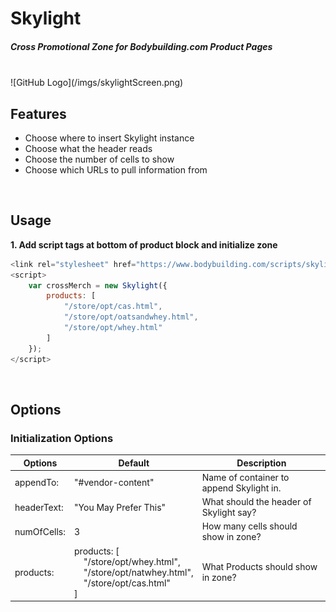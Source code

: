 # Skylight

##### Cross Promotional Zone for Bodybuilding.com Product Pages

<br />
![GitHub Logo](/imgs/skylightScreen.png)
<br />

## Features

* Choose where to insert Skylight instance
* Choose what the header reads
* Choose the number of cells to show
* Choose which URLs to pull information from

<br />

## Usage
**1. Add script tags at bottom of product block and initialize zone**

```javascript
<link rel="stylesheet" href="https://www.bodybuilding.com/scripts/skylight.min.js" />
<script>
    var crossMerch = new Skylight({
        products: [
            "/store/opt/cas.html",
            "/store/opt/oatsandwhey.html",
            "/store/opt/whey.html"
        ]
    });
</script>
```
<br />

## Options


### Initialization Options

Options | Default | Description
------------ | ------------- | -------------
appendTo: | "#vendor-content" | Name of container to append Skylight in.
headerText: | "You May Prefer This" | What should the header of Skylight say?
numOfCells: | 3 | How many cells should show in zone?
products: | products: [<br>&nbsp;&nbsp;&nbsp;&nbsp;"/store/opt/whey.html",<br />&nbsp;&nbsp;&nbsp;&nbsp;"/store/opt/natwhey.html",<br />&nbsp;&nbsp;&nbsp;&nbsp;"/store/opt/cas.html"<br />] | What Products should show in zone?

